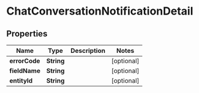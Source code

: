 
# ChatConversationNotificationDetail

## Properties
Name | Type | Description | Notes
------------ | ------------- | ------------- | -------------
**errorCode** | **String** |  |  [optional]
**fieldName** | **String** |  |  [optional]
**entityId** | **String** |  |  [optional]



